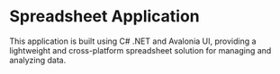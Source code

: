 # Spreadsheet Application

This application is built using C# .NET and Avalonia UI, providing a lightweight and cross-platform spreadsheet solution for managing and analyzing data.
